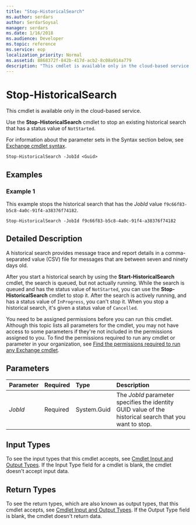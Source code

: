 ```yaml
---
title: "Stop-HistoricalSearch"
ms.author: serdars
author: SerdarSoysal
manager: serdars
ms.date: 1/16/2018
ms.audience: Developer
ms.topic: reference
ms.service: eop
localization_priority: Normal
ms.assetid: 8868372f-842b-417d-acb2-8c08a914a779
description: "This cmdlet is available only in the cloud-based service."
---
```


# Stop-HistoricalSearch

This cmdlet is available only in the cloud-based service. 
  
Use the **Stop-HistoricalSearch** cmdlet to stop an existing historical search that has a status value of `NotStarted`.
  
For information about the parameter sets in the Syntax section below, see [Exchange cmdlet syntax](https://technet.microsoft.com/library/bb123552.aspx). 
  
```
Stop-HistoricalSearch -JobId <Guid>

```

## Examples
<a name="Examples"> </a>

### Example 1

This example stops the historical search that has the  _JobId_ value `f9c66f83-b5c8-4a0c-91f4-a38376f74182`.
  
```
Stop-HistoricalSearch -JobId f9c66f83-b5c8-4a0c-91f4-a38376f74182
```

## Detailed Description
<a name="DetailedDescription"> </a>

A historical search provides message trace and report details in a comma-separated value (CSV) file for messages that are between seven and ninety days old.
  
After you start a historical search by using the **Start-HistoricalSearch** cmdlet, the search is queued, but not actually running. While the search is queued and has the status value of `NotStarted`, you can use the **Stop-HistoricalSearch** cmdlet to stop it. After the search is actively running, and has a status value of `InProgress`, you can't stop it. When you stop a historical search, it's given a status value of  `Cancelled`.
  
You need to be assigned permissions before you can run this cmdlet. Although this topic lists all parameters for the cmdlet, you may not have access to some parameters if they're not included in the permissions assigned to you. To find the permissions required to run any cmdlet or parameter in your organization, see [Find the permissions required to run any Exchange cmdlet](https://technet.microsoft.com/library/mt432940.aspx).
  
## Parameters
<a name="DetailedDescription"> </a>

|**Parameter**|**Required**|**Type**|**Description**|
|:-----|:-----|:-----|:-----|
| _JobId_ <br/> |Required  <br/> |System.Guid  <br/> |The  _JobId_ parameter specifies the identity GUID value of the historical search that you want to stop. <br/> |
   
## Input Types
<a name="InputTypes"> </a>

To see the input types that this cmdlet accepts, see [Cmdlet Input and Output Types](http://go.microsoft.com/fwlink/p/?linkId=616387). If the Input Type field for a cmdlet is blank, the cmdlet doesn't accept input data. 
  
## Return Types
<a name="ReturnTypes"> </a>

To see the return types, which are also known as output types, that this cmdlet accepts, see [Cmdlet Input and Output Types](http://go.microsoft.com/fwlink/p/?linkId=616387). If the Output Type field is blank, the cmdlet doesn't return data. 
  

